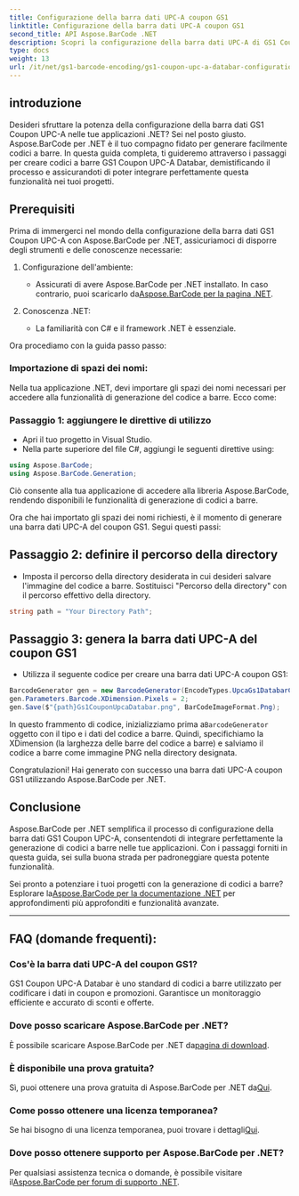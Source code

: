 ```yaml
---
title: Configurazione della barra dati UPC-A coupon GS1
linktitle: Configurazione della barra dati UPC-A coupon GS1
second_title: API Aspose.BarCode .NET
description: Scopri la configurazione della barra dati UPC-A di GS1 Coupon con Aspose.BarCode per .NET. Crea facilmente codici a barre. Inizia ora!
type: docs
weight: 13
url: /it/net/gs1-barcode-encoding/gs1-coupon-upc-a-databar-configuration/
---
```


## introduzione

Desideri sfruttare la potenza della configurazione della barra dati GS1 Coupon UPC-A nelle tue applicazioni .NET? Sei nel posto giusto. Aspose.BarCode per .NET è il tuo compagno fidato per generare facilmente codici a barre. In questa guida completa, ti guideremo attraverso i passaggi per creare codici a barre GS1 Coupon UPC-A Databar, demistificando il processo e assicurandoti di poter integrare perfettamente questa funzionalità nei tuoi progetti.

## Prerequisiti

Prima di immergerci nel mondo della configurazione della barra dati GS1 Coupon UPC-A con Aspose.BarCode per .NET, assicuriamoci di disporre degli strumenti e delle conoscenze necessarie:

1. Configurazione dell'ambiente:
   - Assicurati di avere Aspose.BarCode per .NET installato. In caso contrario, puoi scaricarlo da[Aspose.BarCode per la pagina .NET](https://releases.aspose.com/barcode/net/).

2. Conoscenza .NET:
   - La familiarità con C# e il framework .NET è essenziale.

Ora procediamo con la guida passo passo:

### Importazione di spazi dei nomi:

Nella tua applicazione .NET, devi importare gli spazi dei nomi necessari per accedere alla funzionalità di generazione del codice a barre. Ecco come:

### Passaggio 1: aggiungere le direttive di utilizzo
- Apri il tuo progetto in Visual Studio.
- Nella parte superiore del file C#, aggiungi le seguenti direttive using:

```csharp
using Aspose.BarCode;
using Aspose.BarCode.Generation;
```

Ciò consente alla tua applicazione di accedere alla libreria Aspose.BarCode, rendendo disponibili le funzionalità di generazione di codici a barre.

Ora che hai importato gli spazi dei nomi richiesti, è il momento di generare una barra dati UPC-A del coupon GS1. Segui questi passi:

## Passaggio 2: definire il percorso della directory
- Imposta il percorso della directory desiderata in cui desideri salvare l'immagine del codice a barre. Sostituisci "Percorso della directory" con il percorso effettivo della directory.

```csharp
string path = "Your Directory Path";
```

## Passaggio 3: genera la barra dati UPC-A del coupon GS1
- Utilizza il seguente codice per creare una barra dati UPC-A coupon GS1:

```csharp
BarcodeGenerator gen = new BarcodeGenerator(EncodeTypes.UpcaGs1DatabarCoupon, "123456789012(8110)ASPOSE");
gen.Parameters.Barcode.XDimension.Pixels = 2;
gen.Save($"{path}Gs1CouponUpcaDatabar.png", BarCodeImageFormat.Png);
```

 In questo frammento di codice, inizializziamo prima a`BarcodeGenerator` oggetto con il tipo e i dati del codice a barre. Quindi, specifichiamo la XDimension (la larghezza delle barre del codice a barre) e salviamo il codice a barre come immagine PNG nella directory designata.

Congratulazioni! Hai generato con successo una barra dati UPC-A coupon GS1 utilizzando Aspose.BarCode per .NET.

## Conclusione

Aspose.BarCode per .NET semplifica il processo di configurazione della barra dati GS1 Coupon UPC-A, consentendoti di integrare perfettamente la generazione di codici a barre nelle tue applicazioni. Con i passaggi forniti in questa guida, sei sulla buona strada per padroneggiare questa potente funzionalità.

 Sei pronto a potenziare i tuoi progetti con la generazione di codici a barre? Esplorare la[Aspose.BarCode per la documentazione .NET](https://reference.aspose.com/barcode/net/) per approfondimenti più approfonditi e funzionalità avanzate.

---

## FAQ (domande frequenti):

### Cos'è la barra dati UPC-A del coupon GS1?
GS1 Coupon UPC-A Databar è uno standard di codici a barre utilizzato per codificare i dati in coupon e promozioni. Garantisce un monitoraggio efficiente e accurato di sconti e offerte.

### Dove posso scaricare Aspose.BarCode per .NET?
 È possibile scaricare Aspose.BarCode per .NET da[pagina di download](https://releases.aspose.com/barcode/net/).

### È disponibile una prova gratuita?
 Sì, puoi ottenere una prova gratuita di Aspose.BarCode per .NET da[Qui](https://releases.aspose.com/).

### Come posso ottenere una licenza temporanea?
 Se hai bisogno di una licenza temporanea, puoi trovare i dettagli[Qui](https://purchase.aspose.com/temporary-license/).

### Dove posso ottenere supporto per Aspose.BarCode per .NET?
 Per qualsiasi assistenza tecnica o domande, è possibile visitare il[Aspose.BarCode per forum di supporto .NET](https://forum.aspose.com/c/barcode/13).


